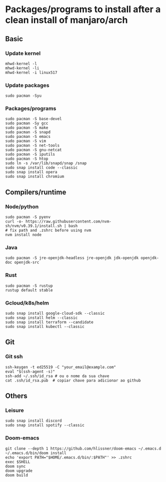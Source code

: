 # Packages/programs to install after a clean install of manjaro/arch

## Basic

### Update kernel

```console
mhwd-kernel -l
mhwd-kernel -li
mhwd-kernel -i linux517
```

### Update packages

```console
sudo pacman -Syu
```

### Packages/programs

```console
sudo pacman -S base-devel
sudo pacman -Sy gcc
sudo pacman -S make
sudo pacman -S snapd
sudo pacman -S emacs
sudo pacman -S vim
sudo pacman -S net-tools
sudo pacman -S gnu-netcat
sudo pacman -S iputils
sudo pacman -S htop
sudo ln -s /var/lib/snapd/snap /snap
sudo snap install code --classic
sudo snap install opera
sudo snap install chromium
```

## Compilers/runtime

### Node/python

```console
sudo pacman -S pyenv
curl -o- https://raw.githubusercontent.com/nvm-sh/nvm/v0.39.1/install.sh | bash
# fix path and .zshrc before using nvm
nvm install node
```

### Java

```console
sudo pacman -S jre-openjdk-headless jre-openjdk jdk-openjdk openjdk-doc openjdk-src
```

### Rust

```console
sudo pacman -S rustup
rustup default stable
```

### Gcloud/k8s/helm

```console
sudo snap install google-cloud-sdk --classic
sudo snap install helm --classic
sudo snap install terraform --candidate
sudo snap install kubectl --classic 
```

## Git

### Git ssh

```console
ssh-keygen -t ed25519 -C "your_email@example.com"
eval "$(ssh-agent -s)"
ssh-add ~/.ssh/id_rsa # ou o nome da sua chave
cat .ssh/id_rsa.pub  # copiar chave para adicionar ao github
```

## Others

### Leisure

```console
sudo snap install discord
sudo snap install spotify --classic
```

### Doom-emacs

```console
git clone --depth 1 https://github.com/hlissner/doom-emacs ~/.emacs.d
~/.emacs.d/bin/doom install
echo 'export PATH="$HOME/.emacs.d/bin/:$PATH"' >> .zshrc
exec $SHELL
doom sync
doom upgrade
doom build
```
